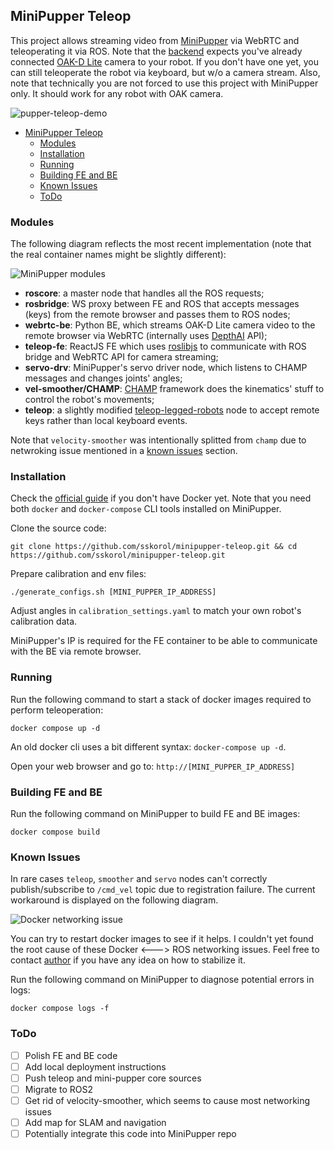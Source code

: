 ## MiniPupper Teleop

This project allows streaming video from [MiniPupper](https://minipupperdocs.readthedocs.io/en/latest/) via WebRTC and teleoperating it via ROS. Note that the [backend](https://github.com/sskorol/minipupper-teleop/tree/main/backend) expects you've already connected [OAK-D Lite](https://shop.luxonis.com/products/oak-d-lite-1) camera to your robot. If you don't have one yet, you can still teleoperate the robot via keyboard, but w/o a camera stream. Also, note that technically you are not forced to use this project with MiniPupper only. It should work for any robot with OAK camera.

![pupper-teleop-demo](https://user-images.githubusercontent.com/6638780/183462753-844e2948-4093-493f-ab90-e769b0c69c30.gif)

- [MiniPupper Teleop](#minipupper-teleop)
  - [Modules](#modules)
  - [Installation](#installation)
  - [Running](#running)
  - [Building FE and BE](#building-fe-and-be)
  - [Known Issues](#known-issues)
  - [ToDo](#todo)

### Modules

The following diagram reflects the most recent implementation (note that the real container names might be slightly different):

![MiniPupper modules](https://user-images.githubusercontent.com/6638780/183448806-1c0e49bc-4ac5-4445-a1d6-ad5d2d861b4c.png)

- **roscore**: a master node that handles all the ROS requests;
- **rosbridge**: WS proxy between FE and ROS that accepts messages (keys) from the remote browser and passes them to ROS nodes;
- **webrtc-be**: Python BE, which streams OAK-D Lite camera video to the remote browser via WebRTC (internally uses [DepthAI](https://docs.luxonis.com/projects/api/en/latest/index.html) API);
- **teleop-fe**: ReactJS FE which uses [roslibjs](https://github.com/RobotWebTools/roslibjs) to communicate with ROS bridge and WebRTC API for camera streaming;
- **servo-drv**: MiniPupper's servo driver node, which listens to CHAMP messages and changes joints' angles;
- **vel-smoother/CHAMP**: [CHAMP](https://github.com/chvmp/champ) framework does the kinematics' stuff to control the robot's movements;
- **teleop**: a slightly modified [teleop-legged-robots](https://github.com/SoftServeSAG/teleop_legged_robots) node to accept remote keys rather than local keyboard events.

Note that `velocity-smoother` was intentionally splitted from `champ` due to netwroking issue mentioned in a [known issues](#known-issues) section.

### Installation

Check the [official guide](https://docs.docker.com/engine/install/ubuntu/) if you don't have Docker yet. Note that you need both `docker` and `docker-compose` CLI tools installed on MiniPupper.

Clone the source code:

```shell
git clone https://github.com/sskorol/minipupper-teleop.git && cd https://github.com/sskorol/minipupper-teleop.git
```

Prepare calibration and env files:

```shell
./generate_configs.sh [MINI_PUPPER_IP_ADDRESS]
```

Adjust angles in `calibration_settings.yaml` to match your own robot's calibration data.

MiniPupper's IP is required for the FE container to be able to communicate with the BE via remote browser.

### Running

Run the following command to start a stack of docker images required to perform teleoperation:

```shell
docker compose up -d
```

An old docker cli uses a bit different syntax: `docker-compose up -d`.

Open your web browser and go to: `http://[MINI_PUPPER_IP_ADDRESS]`

### Building FE and BE

Run the following command on MiniPupper to build FE and BE images:

```shell
docker compose build
```

### Known Issues

In rare cases `teleop`, `smoother` and `servo` nodes can't correctly publish/subscribe to `/cmd_vel` topic due to registration failure. The current workaround is displayed on the following diagram.

![Docker networking issue](https://user-images.githubusercontent.com/6638780/183454585-49ca757e-a932-4dbe-a5ba-95007cfaafec.png)

You can try to restart docker images to see if it helps. I couldn't yet found the root cause of these Docker <---> ROS networking issues. Feel free to contact [author](mailto:serhii.s.korol@gmail.com) if you have any idea on how to stabilize it.

Run the following command on MiniPupper to diagnose potential errors in logs:

```shell
docker compose logs -f
```

### ToDo

- [ ] Polish FE and BE code
- [ ] Add local deployment instructions
- [ ] Push teleop and mini-pupper core sources
- [ ] Migrate to ROS2
- [ ] Get rid of velocity-smoother, which seems to cause most networking issues
- [ ] Add map for SLAM and navigation
- [ ] Potentially integrate this code into MiniPupper repo
